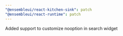 ```yaml
---
"@ensembleui/react-kitchen-sink": patch
"@ensembleui/react-runtime": patch
---
```


Added support to customize nooption in search widget
